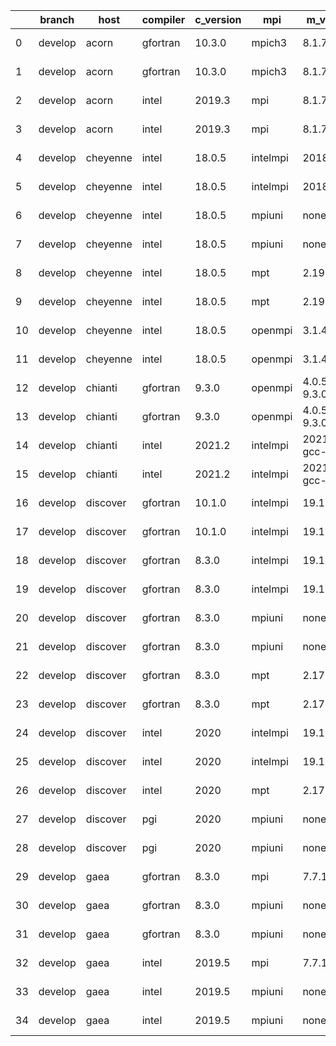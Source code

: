 |    | branch   | host     | compiler   | c_version   | mpi      | m_version          | o_g   | os     | build   |   u_pass |   u_fail |   s_pass |   s_fail |   e_pass |   e_fail |   nuopc_pass |   nuopc_fail | netcdf_c   | netcdf_f   | artifacts_hash                                                                                             | modified                   |
|----|----------|----------|------------|-------------|----------|--------------------|-------|--------|---------|----------|----------|----------|----------|----------|----------|--------------|--------------|------------|------------|------------------------------------------------------------------------------------------------------------|----------------------------|
|  0 | develop  | acorn    | gfortran   | 10.3.0      | mpich3   | 8.1.7              | O     | Linux  | Pass    |    13685 |        0 |       49 |        0 |       80 |        0 |           50 |            0 | 4.7.4      | 4.5.3      | [artifacts](https://github.com/esmf-org/esmf-test-artifacts/tree/78f1afd5ffa13e304e99795c1cb3121fb492568a) | 2022-03-08 17:58:08.133679 |
|  1 | develop  | acorn    | gfortran   | 10.3.0      | mpich3   | 8.1.7              | g     | Linux  | Pass    |    13685 |        0 |       49 |        0 |       80 |        0 |           50 |            0 | 4.7.4      | 4.5.3      | [artifacts](https://github.com/esmf-org/esmf-test-artifacts/tree/7129810731714dfd62e3a2050af51efedf723c37) | 2022-03-08 17:58:08.133679 |
|  2 | develop  | acorn    | intel      | 2019.3      | mpi      | 8.1.7              | O     | Linux  | Pass    |    13685 |        0 |       49 |        0 |       80 |        0 |           50 |            0 | 4.7.4      | 4.5.3      | [artifacts](https://github.com/esmf-org/esmf-test-artifacts/tree/37d001e59f489246e87e4adde8109d783708e90c) | 2022-03-08 17:58:08.133679 |
|  3 | develop  | acorn    | intel      | 2019.3      | mpi      | 8.1.7              | g     | Linux  | Pass    |    13685 |        0 |       49 |        0 |       80 |        0 |           50 |            0 | 4.7.4      | 4.5.3      | [artifacts](https://github.com/esmf-org/esmf-test-artifacts/tree/159fcf9b83c64b2ca9144b5610dbcb5419e6885e) | 2022-03-08 17:58:08.133679 |
|  4 | develop  | cheyenne | intel      | 18.0.5      | intelmpi | 2018.4.274         | O     | Linux  | Pass    |    13685 |        0 |       49 |        0 |       80 |        0 |           50 |            0 | 4.6.3      | 4.4.4      | [artifacts](https://github.com/esmf-org/esmf-test-artifacts/tree/dea8c8633acce12a8e87190885df327ff5537c69) | 2022-03-08 17:58:10.427859 |
|  5 | develop  | cheyenne | intel      | 18.0.5      | intelmpi | 2018.4.274         | g     | Linux  | Pass    |    13685 |        0 |       49 |        0 |       80 |        0 |           50 |            0 | 4.6.3      | 4.4.4      | [artifacts](https://github.com/esmf-org/esmf-test-artifacts/tree/b41ad1ba6bdb8bf24751b1260e7563d4cad8ab76) | 2022-03-08 17:58:10.427859 |
|  6 | develop  | cheyenne | intel      | 18.0.5      | mpiuni   | none               | O     | Linux  | Pass    |    12158 |        0 |        8 |        0 |       43 |        0 |            0 |           50 | 4.8.1      | 4.5.3      | [artifacts](https://github.com/esmf-org/esmf-test-artifacts/tree/dce37d167c6e7fff74357fe224cc6bd37e36c5e1) | 2022-03-08 17:58:10.427859 |
|  7 | develop  | cheyenne | intel      | 18.0.5      | mpiuni   | none               | g     | Linux  | Pass    |    12158 |        0 |        8 |        0 |       43 |        0 |            0 |           50 | 4.8.1      | 4.5.3      | [artifacts](https://github.com/esmf-org/esmf-test-artifacts/tree/1d7990bae5546f0aa6bc054d966f3879f8dc4ee9) | 2022-03-08 17:58:10.427859 |
|  8 | develop  | cheyenne | intel      | 18.0.5      | mpt      | 2.19               | O     | Linux  | Pass    |    13685 |        0 |       49 |        0 |       80 |        0 |           50 |            0 | 4.6.3      | 4.4.4      | [artifacts](https://github.com/esmf-org/esmf-test-artifacts/tree/9d37a0b49e6617da09fe5262c334aae0f59410d7) | 2022-03-08 17:58:10.427859 |
|  9 | develop  | cheyenne | intel      | 18.0.5      | mpt      | 2.19               | g     | Linux  | Pass    |    13685 |        0 |       49 |        0 |       80 |        0 |           50 |            0 | 4.6.3      | 4.4.4      | [artifacts](https://github.com/esmf-org/esmf-test-artifacts/tree/85960f541739cef67d170118f3f7414e07f36569) | 2022-03-08 17:58:10.427859 |
| 10 | develop  | cheyenne | intel      | 18.0.5      | openmpi  | 3.1.4              | O     | Linux  | Pass    |    13685 |        0 |       49 |        0 |       80 |        0 |           50 |            0 | 4.6.3      | 4.4.4      | [artifacts](https://github.com/esmf-org/esmf-test-artifacts/tree/7f234936b49d1cee5bea83d20cb89e1733e7f5bf) | 2022-03-08 17:58:10.427859 |
| 11 | develop  | cheyenne | intel      | 18.0.5      | openmpi  | 3.1.4              | g     | Linux  | Pass    |    13685 |        0 |       49 |        0 |       80 |        0 |           50 |            0 | 4.6.3      | 4.4.4      | [artifacts](https://github.com/esmf-org/esmf-test-artifacts/tree/7bfbb5cd93809082db8f5f8cdd9d89dd705cc6d9) | 2022-03-08 17:58:10.427859 |
| 12 | develop  | chianti  | gfortran   | 9.3.0       | openmpi  | 4.0.5-gcc-9.3.0    | O     | Linux  | Pass    |    13685 |        0 |       49 |        0 |       80 |        0 |           44 |            6 | 4.8.0      | 4.5.3      | [artifacts](https://github.com/esmf-org/esmf-test-artifacts/tree/3b43c0526717283451d4cfcf087c079315fddb71) | 2022-03-08 17:58:12.626102 |
| 13 | develop  | chianti  | gfortran   | 9.3.0       | openmpi  | 4.0.5-gcc-9.3.0    | g     | Linux  | Pass    |    13685 |        0 |       49 |        0 |       80 |        0 |           44 |            6 | 4.8.0      | 4.5.3      | [artifacts](https://github.com/esmf-org/esmf-test-artifacts/tree/adcdf6173e0125911683f4b4202d1c3245ef5c32) | 2022-03-08 17:58:12.626102 |
| 14 | develop  | chianti  | intel      | 2021.2      | intelmpi | 2021.2.0-gcc-9.3.0 | O     | Linux  | Pass    |    13685 |        0 |       49 |        0 |       80 |        0 |           44 |            6 | 4.8.0      | 4.5.3      | [artifacts](https://github.com/esmf-org/esmf-test-artifacts/tree/0210c4de5e0232ba707db12c5e9dad15ccc5be9a) | 2022-03-08 17:58:12.626102 |
| 15 | develop  | chianti  | intel      | 2021.2      | intelmpi | 2021.2.0-gcc-9.3.0 | g     | Linux  | Pass    |    13685 |        0 |       49 |        0 |       80 |        0 |           44 |            6 | 4.8.0      | 4.5.3      | [artifacts](https://github.com/esmf-org/esmf-test-artifacts/tree/91ba61b77840d3208e38eac0886ece2d869085fe) | 2022-03-08 17:58:12.626102 |
| 16 | develop  | discover | gfortran   | 10.1.0      | intelmpi | 19.1.3.304         | O     | Linux  | Pass    |    13670 |       15 |       49 |        0 |       80 |        0 |           50 |            0 |            |            | [artifacts](https://github.com/esmf-org/esmf-test-artifacts/tree/3c15099d7f8531411553e9f95e8e6ca3d33deacc) | 2022-03-08 17:58:15.726261 |
| 17 | develop  | discover | gfortran   | 10.1.0      | intelmpi | 19.1.3.304         | g     | Linux  | Pass    |    13670 |       15 |       49 |        0 |       80 |        0 |           50 |            0 |            |            | [artifacts](https://github.com/esmf-org/esmf-test-artifacts/tree/ea2d95cb736feab8bde1cffe70922f2db07fc08c) | 2022-03-08 17:58:15.726261 |
| 18 | develop  | discover | gfortran   | 8.3.0       | intelmpi | 19.1.3.304         | O     | Linux  | Pass    |    13670 |       15 |       49 |        0 |       80 |        0 |           50 |            0 |            |            | [artifacts](https://github.com/esmf-org/esmf-test-artifacts/tree/d0084e7fd3b95306c939982d0f7cf1578f791a86) | 2022-03-08 17:58:15.726261 |
| 19 | develop  | discover | gfortran   | 8.3.0       | intelmpi | 19.1.3.304         | g     | Linux  | Pass    |    13670 |       15 |       49 |        0 |       80 |        0 |           50 |            0 |            |            | [artifacts](https://github.com/esmf-org/esmf-test-artifacts/tree/07b736795026d899e01b0436a6c34ea9a7010878) | 2022-03-08 17:58:15.726261 |
| 20 | develop  | discover | gfortran   | 8.3.0       | mpiuni   | none               | O     | Linux  | Pass    |    12158 |        0 |        8 |        0 |       43 |        0 |            0 |           50 |            |            | [artifacts](https://github.com/esmf-org/esmf-test-artifacts/tree/908c07d35dfdfa82cde309a1c0efb30791aeba3f) | 2022-03-08 17:58:15.726261 |
| 21 | develop  | discover | gfortran   | 8.3.0       | mpiuni   | none               | g     | Linux  | Pass    |    12158 |        0 |        8 |        0 |       43 |        0 |            0 |           50 |            |            | [artifacts](https://github.com/esmf-org/esmf-test-artifacts/tree/e77245bf8dfef50b82203edf3671e94342557054) | 2022-03-08 17:58:15.726261 |
| 22 | develop  | discover | gfortran   | 8.3.0       | mpt      | 2.17               | O     | Linux  | Pass    |    13685 |        0 |       49 |        0 |       80 |        0 |           46 |            4 |            |            | [artifacts](https://github.com/esmf-org/esmf-test-artifacts/tree/1dfd214a0de3a8367de2937e378f3c8dbf5aa5cf) | 2022-03-08 17:58:15.726261 |
| 23 | develop  | discover | gfortran   | 8.3.0       | mpt      | 2.17               | g     | Linux  | Pass    |    13685 |        0 |       49 |        0 |       80 |        0 |           46 |            4 |            |            | [artifacts](https://github.com/esmf-org/esmf-test-artifacts/tree/312e68ee141e8b5c0ae0869a7e114f3f60fc369d) | 2022-03-08 17:58:15.726261 |
| 24 | develop  | discover | intel      | 2020        | intelmpi | 19.1.3.304         | O     | Linux  | Pass    |    13685 |        0 |       49 |        0 |       80 |        0 |           50 |            0 | 4.8.0      | 4.5.4      | [artifacts](https://github.com/esmf-org/esmf-test-artifacts/tree/a34ce7f111df0782872cfe3e5ceedb419c61302e) | 2022-03-08 17:58:15.726261 |
| 25 | develop  | discover | intel      | 2020        | intelmpi | 19.1.3.304         | g     | Linux  | Pass    |    13685 |        0 |       49 |        0 |       80 |        0 |           50 |            0 | 4.8.0      | 4.5.4      | [artifacts](https://github.com/esmf-org/esmf-test-artifacts/tree/de73580c4d48b3e4ac115a8fcfcf2810e86c6799) | 2022-03-08 17:58:15.726261 |
| 26 | develop  | discover | intel      | 2020        | mpt      | 2.17               | O     | Linux  | Pass    |    13685 |        0 |       49 |        0 |       80 |        0 |           50 |            0 | 4.8.0      | 4.5.4      | [artifacts](https://github.com/esmf-org/esmf-test-artifacts/tree/b8ae1bc2d17c5c1c63f445f7214bb2e305c90b4e) | 2022-03-08 17:58:15.726261 |
| 27 | develop  | discover | pgi        | 2020        | mpiuni   | none               | O     | Linux  | Pass    |    11536 |      622 |        6 |        2 |       40 |        3 |            0 |           50 |            |            | [artifacts](https://github.com/esmf-org/esmf-test-artifacts/tree/db656d2ba19ba9317854fb28979e2de0bd07ffb3) | 2022-03-08 17:58:15.726261 |
| 28 | develop  | discover | pgi        | 2020        | mpiuni   | none               | g     | Linux  | Pass    |    11536 |      622 |        4 |        4 |       40 |        3 |            0 |           50 |            |            | [artifacts](https://github.com/esmf-org/esmf-test-artifacts/tree/854c32b23a30e961e977b80610322af40789ba09) | 2022-03-08 17:58:15.726261 |
| 29 | develop  | gaea     | gfortran   | 8.3.0       | mpi      | 7.7.11             | g     | Unicos | Pass    |    13684 |        1 |       49 |        0 |       80 |        0 |           47 |            3 | 4.6.3      | 4.4.5      | [artifacts](https://github.com/esmf-org/esmf-test-artifacts/tree/3ca56787d5fdb754017508905ff2dd55e1c79e4f) | 2022-03-08 17:58:18.887008 |
| 30 | develop  | gaea     | gfortran   | 8.3.0       | mpiuni   | none               | O     | Unicos | Pass    |    12158 |        0 |        8 |        0 |       43 |        0 |            0 |           50 | 4.6.3      | 4.4.5      | [artifacts](https://github.com/esmf-org/esmf-test-artifacts/tree/2c67c164f4bee2f28d70ca8438960f3bcd179801) | 2022-03-08 17:58:18.887008 |
| 31 | develop  | gaea     | gfortran   | 8.3.0       | mpiuni   | none               | g     | Unicos | Pass    |    12158 |        0 |        8 |        0 |       43 |        0 |            0 |           50 | 4.6.3      | 4.4.5      | [artifacts](https://github.com/esmf-org/esmf-test-artifacts/tree/52467781dd79d36f7b9244acfbdaa3f99e05859e) | 2022-03-08 17:58:18.887008 |
| 32 | develop  | gaea     | intel      | 2019.5      | mpi      | 7.7.11             | O     | Unicos | Pass    |    13670 |       15 |       49 |        0 |       80 |        0 |           47 |            3 | 4.6.3      | 4.4.5      | [artifacts](https://github.com/esmf-org/esmf-test-artifacts/tree/b6ed083a5d2a80ee2e78dc611ec32da28fa21964) | 2022-03-08 17:58:18.887008 |
| 33 | develop  | gaea     | intel      | 2019.5      | mpiuni   | none               | O     | Unicos | Pass    |    12143 |       15 |        8 |        0 |       43 |        0 |            0 |           50 | 4.6.3      | 4.4.5      | [artifacts](https://github.com/esmf-org/esmf-test-artifacts/tree/f168c28712eb8c480c1160c0a16716bc9090c6c0) | 2022-03-08 17:58:18.887008 |
| 34 | develop  | gaea     | intel      | 2019.5      | mpiuni   | none               | g     | Unicos | Pass    |    12143 |       15 |        8 |        0 |       43 |        0 |            0 |           50 | 4.6.3      | 4.4.5      | [artifacts](https://github.com/esmf-org/esmf-test-artifacts/tree/10f942235784a0a794295f37e24c20521529fe35) | 2022-03-08 17:58:18.887008 |